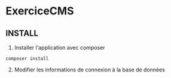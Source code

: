 # ExerciceCMS
## INSTALL
1. Installer l'application avec composer
```
composer install
```
2. Modifier les informations de connexion à la base de données
